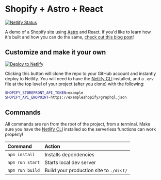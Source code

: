 # Shopify + Astro + React

[![Netlify Status](https://api.netlify.com/api/v1/badges/00c79ab2-364d-4c1d-923b-ed0a9a3b4d2b/deploy-status)](https://app.netlify.com/sites/shopify-astro/deploys)

A demo of a Shopify site using [Astro](https://astro.build) and React. If you'd like to learn how it's built and how you can do the same, [check out this blog post](https://dev.to/netlify/build-a-modern-shopping-site-with-astro-and-serverless-functions-5326)!

## Customize and make it your own

[![Deploy to Netlify](https://www.netlify.com/img/deploy/button.svg)](https://app.netlify.com/start/deploy?repository=https://github.com/Erinell/shopify-react-astro)

Clicking this button will clone the repo to your GitHub account and instantly deploy to Netlify. You will need to have the [Netlify CLI](https://cli.netlify.com/) installed, and a `.env` file at the top level of your project (after you clone) with the following:

```bash
SHOPIFY_STOREFRONT_API_TOKEN=example
SHOPIFY_API_ENDPOINT=https://exampleshopify/graphql.json
```

## Commands

All commands are run from the root of the project, from a terminal. Make sure you have the [Netlify CLI](https://docs.netlify.com/cli/get-started/) installed so the serverless functions can work properly!

| Command         | Action                                  |
| :-------------- | :-------------------------------------- |
| `npm install`   | Installs dependencies                   |
| `npm run start` | Starts local dev server                 |
| `npm run build` | Build your production site to `./dist/` |
